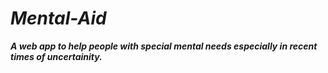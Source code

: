 
# *__Mental-Aid__*
*__A web app to help people with special mental needs especially in recent times of uncertainity.__*

